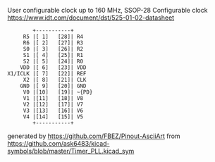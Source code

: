 User configurable clock up to 160 MHz, SSOP-28
Configurable clock
https://www.idt.com/document/dst/525-01-02-datasheet


	        +-----------+
	     R5 |[ 1]   [28]| R4
	     R6 |[ 2]   [27]| R3
	     S0 |[ 3]   [26]| R2
	     S1 |[ 4]   [25]| R1
	     S2 |[ 5]   [24]| R0
	    VDD |[ 6]   [23]| VDD
	X1/ICLK |[ 7]   [22]| REF
	     X2 |[ 8]   [21]| CLK
	    GND |[ 9]   [20]| GND
	     V0 |[10]   [19]| ~{PD}
	     V1 |[11]   [18]| V8
	     V2 |[12]   [17]| V7
	     V3 |[13]   [16]| V6
	     V4 |[14]   [15]| V5
	        +-----------+


generated by https://github.com/FBEZ/Pinout-AsciiArt from https://github.com/ask6483/kicad-symbols/blob/master/Timer_PLL.kicad_sym